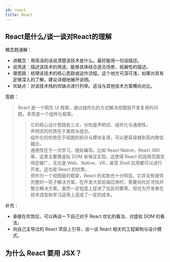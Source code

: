 ```yaml
---
id: react
title: React
---
```


## React是什么/谈一谈对React的理解

概念题通解：

- 讲概念：用简洁的话说清楚该技术是什么。最好能用一句话描述。
- 说用途：描述该技术的用途。能够具体结合适合场景，拓展性的描述。
- 理思路：梳理该技术的核心思路或运作流程。这个地方可深可浅，如果对其有足够深入的了解，建议详细地展开说明。
- 优缺点：对该技术栈的优缺点进行列举。适当与其他技术方案横向对比。

答题：

> React 是一个网页 UI 框架，通过组件化的方式解决视图层开发复用的问题，本质是一个组件化框架。
>> 它的核心设计思路有三点，分别是声明式、组件化与通用性。  
声明式的优势在于直观与组合。  
组件化的优势在于视图的拆分与模块复用，可以更容易做到高内聚低耦合。  
通用性在于一次学习，随处编写。比如 React Native，React 360 等，这里主要靠虚拟 DOM 来保证实现。这使得 React 的适用范围变得足够广，无论是 Web、Native、VR，甚至 Shell 应用都可以进行开发。这也是 React 的优势。  
> 但作为一个视图层的框架，React 的劣势也十分明显。它并没有提供完整的一揽子解决方案，在开发大型前端应用时，需要向社区寻找并整合解决方案。虽然一定程度上促进了社区的繁荣，但也为开发者在技术选型和学习适用上造成了一定的成本。

补充：

- 承接在优势后，可以再谈一下自己对于 React 优化的看法、对虚拟 DOM 的看法。
- 向自己主导过的 React 项目上引导，谈一谈 React 相关的工程架构与设计模式。

## 为什么 React 要用 JSX？
